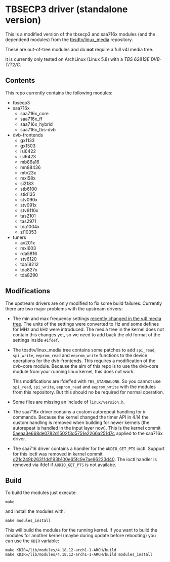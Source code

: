 # TBSECP3 driver (standalone version)

This is a modified version of the tbsecp3 and saa716x modules (and the
dependend modules) from the
[tbsdtv/linux_media](https://github.com/tbsdtv/linux_media) repository.

These are out-of-tree modules and do **not** require a full v4l media tree.

It is currently only tested on ArchLinux (Linux 5.8) with a _TBS 6281SE
DVB-T/T2/C_.

## Contents

This repo currently contains the following modules:

* tbsecp3
* saa716x
  * saa716x_core
  * saa716x_ff
  * saa716x_hybrid
  * saa716x_tbs-dvb
* dvb-frontends
  * gx1133
  * gx1503
  * isl6422
  * isl6423
  * mb86a16
  * mn88436
  * mtv23x
  * mxl58x
  * si2183
  * stb6100
  * stid135
  * stv090x
  * stv091x
  * stv6110x
  * tas2101
  * tas2971
  * tda1004x
  * zl10353
* tuners
  * av201x
  * mxl603
  * rda5816
  * stv6120
  * tda18212
  * tda827x
  * tda8290

## Modifications

The upstream drivers are only modified to fix some build failures. Currently
there are two major problems with the upstream drivers:

* The min and max frequency settings [recently changed in the v4l media
  tree](https://patchwork.kernel.org/patch/10507827/). The units of the
  settings were converted to Hz and some defines for MHz and kHz were
  introduced. The media tree in the kernel does not contain this changes yet,
  so we need to add back the old format of the settings inside `#ifdef`.

* The tbsdtv/linux\_media tree contains some patches to add `spi_read`,
  `spi_write`, `eeprom_read` and `eeprom_write` functions to the device
  operations for the dvb-frontends. This requires a modification of the
  dvb-core module. Because the aim of this repo is to use the dvb-core
  module from your running linux kernel, this does not work.
  
  This modifications are ifdef'ed with `TBS_STANDALONE`. So you cannot use
  `spi_read`, `spi_write`, `eeprom_read` and `eeprom_write` with the modules
  from this repository. But this should no be required for normal operation.

* Some files are missing an include of `linux/version.h`.

* The saa716x driver contains a custom autorepeat handling for ir commands.
  Because the kernel changed the timer API in 4.14 the custom handling is
  removed when building for newer kernels (the autorepeat is handled in the
  input layer now). This is the kernel commit
  [5aeaa3e668de0782d1502f3d5751e2266a251d7c](https://git.kernel.org/pub/scm/linux/kernel/git/torvalds/linux.git/commit/?id=5aeaa3e668de0782d1502f3d5751e2266a251d7c)
  applied to the saa716x driver.

* The saa716 driver contains a handler for the `AUDIO_GET_PTS` ioctl.
  Support for this ioctl was removed in kernel commit
  [d21c249b26311dd193b100e65fc9e7ae96233d40](https://git.kernel.org/pub/scm/linux/kernel/git/torvalds/linux.git/commit/?id=d21c249b26311dd193b100e65fc9e7ae96233d40).
  The ioctl handler is removed via ifdef if `AUDIO_GET_PTS` is not availabe.

## Build

To build the modules just execute:

```
make
```

and install the modules with:

```
make modules_install
```

This will build the modules for the running kernel. If you want to build the
modules for another kernel (maybe during update before rebooting) you can use
the `KDIR` variable:

```
make KDIR=/lib/modules/4.18.12-arch1-1-ARCH/build
make KDIR=/lib/modules/4.18.12-arch1-1-ARCH/build modules_install
```
